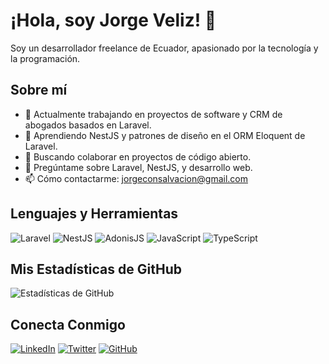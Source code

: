 # ¡Hola, soy Jorge Veliz! 👋

Soy un desarrollador freelance de Ecuador, apasionado por la tecnología y la programación.

## Sobre mí

- 🔭 Actualmente trabajando en proyectos de software y CRM de abogados basados en Laravel.
- 🌱 Aprendiendo NestJS y patrones de diseño en el ORM Eloquent de Laravel.
- 👯 Buscando colaborar en proyectos de código abierto.
- 💬 Pregúntame sobre Laravel, NestJS, y desarrollo web.
- 📫 Cómo contactarme: [jorgeconsalvacion@gmail.com](mailto:jorgeconsalvacion@gmail.com)

## Lenguajes y Herramientas

![Laravel](https://img.shields.io/badge/Laravel-F55247?style=flat-square&logo=laravel&logoColor=white)
![NestJS](https://img.shields.io/badge/NestJS-E0234E?style=flat-square&logo=nestjs&logoColor=white)
![AdonisJS](https://img.shields.io/badge/AdonisJS-220052?style=flat-square&logo=adonisjs&logoColor=white)
![JavaScript](https://img.shields.io/badge/JavaScript-323330?style=flat-square&logo=javascript&logoColor=F7DF1E)
![TypeScript](https://img.shields.io/badge/TypeScript-007ACC?style=flat-square&logo=typescript&logoColor=white)



## Mis Estadísticas de GitHub

![Estadísticas de GitHub](https://github-readme-stats.vercel.app/api?username=tu-usuario&show_icons=true&theme=radical)

## Conecta Conmigo

[![LinkedIn](https://img.shields.io/badge/LinkedIn-0077B5?style=flat-square&logo=linkedin&logoColor=white)](https://www.linkedin.com/in/tu-perfil)
[![Twitter](https://img.shields.io/badge/Twitter-1DA1F2?style=flat-square&logo=twitter&logoColor=white)](https://twitter.com/tu-usuario)
[![GitHub](https://img.shields.io/badge/GitHub-181717?style=flat-square&logo=github&logoColor=white)](https://github.com/tu-usuario)
